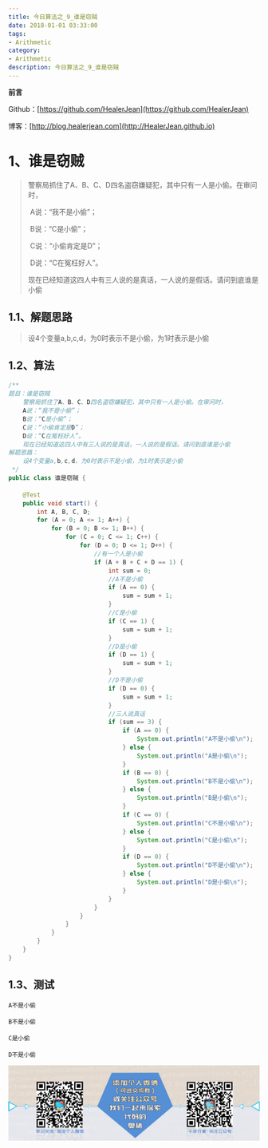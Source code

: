 ```yaml
---
title: 今日算法之_9_谁是窃贼
date: 2018-01-01 03:33:00
tags: 
- Arithmetic
category: 
- Arithmetic
description: 今日算法之_9_谁是窃贼
---
```


**前言**     

 Github：[https://github.com/HealerJean](https://github.com/HealerJean)         

 博客：[http://blog.healerjean.com](http://HealerJean.github.io)          



# 1、谁是窃贼  

> 警察局抓住了A、B、C、D四名盗窃嫌疑犯，其中只有一人是小偷。在审问时，   
>
> ​    A说：“我不是小偷”；   
>
> ​    B说：“C是小偷”；   
>
> ​    C说：“小偷肯定是D”；   
>
> ​    D说：“C在冤枉好人”。   
>
> ​    现在已经知道这四人中有三人说的是真话，一人说的是假话。请问到底谁是小偷



## 1.1、解题思路 

>   设4个变量a,b,c,d，为0时表示不是小偷，为1时表示是小偷



## 1.2、算法

```java
/**
题目：谁是窃贼
    警察局抓住了A、B、C、D四名盗窃嫌疑犯，其中只有一人是小偷。在审问时，
    A说：“我不是小偷”；
    B说：“C是小偷”；
    C说：“小偷肯定是D”；
    D说：“C在冤枉好人”。
    现在已经知道这四人中有三人说的是真话，一人说的是假话。请问到底谁是小偷
解题思路：
    设4个变量a,b,c,d，为0时表示不是小偷，为1时表示是小偷
 */
public class 谁是窃贼 {

    @Test
    public void start() {
        int A, B, C, D;
        for (A = 0; A <= 1; A++) {
            for (B = 0; B <= 1; B++) {
                for (C = 0; C <= 1; C++) {
                    for (D = 0; D <= 1; D++) {
                        //有一个人是小偷
                        if (A + B + C + D == 1) {
                            int sum = 0;
                            //A不是小偷
                            if (A == 0) {
                                sum = sum + 1;
                            }
                            //C是小偷
                            if (C == 1) {
                                sum = sum + 1;
                            }
                            //D是小偷
                            if (D == 1) {
                                sum = sum + 1;
                            }
                            //D不是小偷
                            if (D == 0) {
                                sum = sum + 1;
                            }
                            //三人说真话
                            if (sum == 3) {
                                if (A == 0) {
                                    System.out.println("A不是小偷\n");
                                } else {
                                    System.out.println("A是小偷\n");
                                }
                                if (B == 0) {
                                    System.out.println("B不是小偷\n");
                                } else {
                                    System.out.println("B是小偷\n");
                                }
                                if (C == 0) {
                                    System.out.println("C不是小偷\n");
                                } else {
                                    System.out.println("C是小偷\n");
                                }
                                if (D == 0) {
                                    System.out.println("D不是小偷\n");
                                } else {
                                    System.out.println("D是小偷\n");
                                }
                            }
                        }
                    }
                }
            }
        }
    }
}

```



## 1.3、测试 

```
A不是小偷

B不是小偷

C是小偷

D不是小偷
```

![ContactAuthor](https://raw.githubusercontent.com/HealerJean/HealerJean.github.io/master/assets/img/artical_bottom.jpg)




<!-- Gitalk 评论 start  -->

<link rel="stylesheet" href="https://unpkg.com/gitalk/dist/gitalk.css">
<script src="https://unpkg.com/gitalk@latest/dist/gitalk.min.js"></script> 
<div id="gitalk-container"></div>    
 <script type="text/javascript">
    var gitalk = new Gitalk({
		clientID: `1d164cd85549874d0e3a`,
		clientSecret: `527c3d223d1e6608953e835b547061037d140355`,
		repo: `HealerJean.github.io`,
		owner: 'HealerJean',
		admin: ['HealerJean'],
		id: 'DIXWKoFJ5cr8PdsC',
    });
    gitalk.render('gitalk-container');
</script> 

<!-- Gitalk end -->

